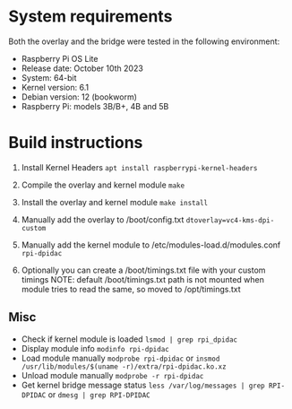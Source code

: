 # System requirements

Both the overlay and the bridge were tested in the following environment:
* Raspberry Pi OS Lite
* Release date: October 10th 2023
* System: 64-bit
* Kernel version: 6.1
* Debian version: 12 (bookworm)
* Raspberry Pi: models 3B/B+, 4B and 5B

# Build instructions

1. Install Kernel Headers
`apt install raspberrypi-kernel-headers`
2. Compile the overlay and kernel module
`make`
3. Install the overlay and kernel module
`make install`
4. Manually add the overlay to /boot/config.txt
`dtoverlay=vc4-kms-dpi-custom`
5. Manually add the kernel module to /etc/modules-load.d/modules.conf
`rpi-dpidac`

6. Optionally you can create a /boot/timings.txt file with your custom timings
NOTE: default /boot/timings.txt path is not mounted when module tries to read the same, so moved to /opt/timings.txt

## Misc

* Check if kernel module is loaded
`lsmod | grep rpi_dpidac`
* Display module info
`modinfo rpi-dpidac`
* Load module manually
`modprobe rpi-dpidac`
or
`insmod /usr/lib/modules/$(uname -r)/extra/rpi-dpidac.ko.xz`
* Unload module manually
`modprobe -r rpi-dpidac`
* Get kernel bridge message status
`less /var/log/messages | grep RPI-DPIDAC`
or
`dmesg | grep RPI-DPIDAC`
